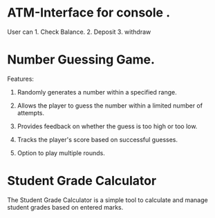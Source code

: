 
# ATM-Interface for console .

  User can 1. Check Balance.
           2. Deposit
           3. withdraw


# Number Guessing Game.
Features:
1. Randomly generates a number within a specified range.
   
2. Allows the player to guess the number within a limited number of attempts.
   
3. Provides feedback on whether the guess is too high or too low.
   
4. Tracks the player's score based on successful guesses.
   
5. Option to play multiple rounds.


# Student Grade Calculator
The Student Grade Calculator is a simple tool to calculate and manage student grades based on entered marks.
